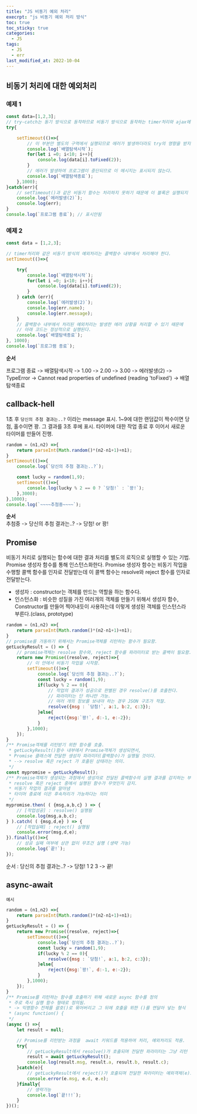 ```yaml
---
title: "JS 비동기 예외 처리"
execrpt: "js 비동기 예외 처리 방식"
toc: true
toc_sticky: true
categories:
  - JS
tags:
  - JS
  - err
last_modified_at: 2022-10-04
---
```

## 비동기 처리에 대한 예외처리
### 예제 1
```js
const data=[1,2,3];
// try-catch는 동기 방식으로 동작하므로 비동기 방식으로 동작하는 timer처리와 ajax에는 대응하지 못한다.
try{

    setTimeout(()=>{
        // 이 부분만 별도의 구역에서 실행되므로 에러가 발생하더라도 try의 영향을 받지 않는다.
        console.log(`배열탐색시작`);
        for(let i =0; i<10; i++){
            console.log(data[i].toFixed(2));
        }
        // 에러가 발생하여 프로그램이 중단되므로 이 메시지는 표시되지 않는다.
        console.log(`배열탐색종료`);
    },1000);
}catch(err){
    // setTimeout()과 같은 비동기 함수는 처리하지 못하기 때문에 이 블록은 실행되지 않는다.
    console.log(`에러발생(2)`);
    console.log(err);
}
console.log(`프로그램 종료`); // 표시안됨
```
### 예제 2
```js
const data = [1,2,3];

// timer처리와 같은 비동기 방식의 예외처리는 콜백함수 내부에서 처리해야 한다.
setTimeout(()=>{

    try{
        console.log(`배열탐색시작`);
        for(let i =0; i<10; i++){
            console.log(data[i].toFixed(2));
        }
    } catch (err){
        console.log(`에러발생(2)`);
        console.log(err.name);
        console.log(err.message);
    }
    // 콜백함수 내부에서 처리된 예외처리는 발생한 에러 상황을 처리할 수 있기 때문에
    // 아래 코드는 정상적으로 실행된다.
    console.log(`배열탐색종료`);
}, 1000);
console.log(`프로그램 종료`);
```
**순서**  

프로그램 종료 -> 배열탐색시작 -> 1.00 -> 2.00 -> 3.00 -> 에러발생(2) -> TypeError -> Cannot read properties of undefined (reading 'toFixed') -> 배열탐색종료

## callback-hell
1초 후 `당신의 추첨 결과는..?` 이라는 message 표시. 1~9에 대한 랜덤값이 짝수이면 당첨, 홀수이면 꽝. 그 결과를 3초 후에 표시. 타이머에 대한 작업 종료 후 이어서 새로운 타이머를 만들어 진행.
```js
random = (n1,n2) =>{
    return parseInt(Math.random()*(n2-n1+1)+n1);
}
setTimeout(()=>{
    console.log(`당신의 추첨 결과는..?`);

    const lucky = random(1,9);
    setTimeout(()=>{
        console.log(lucky % 2 == 0 ? `당첨!` : `꽝!`);
    },3000);
},1000);
console.log(`~~~~추첨중~~~~`);
```
**순서**  
추첨중 -> 당신의 추첨 결과는..? -> 당첨! or 꽝!
## Promise
비동기 처리로 실행되는 함수에 대한 결과 처리를 별도의 로직으로 실행할 수 있는 기법.  
Promise 생성자 함수를 통해 인스턴스화한다. Promise 생성자 함수는 비동기 작업을 수행할 콜백 함수를 인자로 전달받는데 이 콜백 함수는 resolve와 reject 함수를 인자로 전달받는다.  
* 생성자 : constructor는 객체를 만드는 역할을 하는 함수다.
* 인스턴스화 : 비슷한 성질을 가진 여러개의 객체를 만들기 위해서 생성자 함수, Constructor를 만들어 찍어내듯이 사용하는데 이렇게 생성된 객체를 인스턴스라 부른다.(class, prototype)


```js
random = (n1,n2) =>{
    return parseInt(Math.random()*(n2-n1+1)+n1);
}
// promise를 가동하기 위해서는 Promise객체를 리턴하는 함수가 필요함.
getLuckyResult = () => {
    // promise객체는 resolve 함수와, reject 함수를 파라미터로 받는 콜백이 필요함.
    return new Promise((resolve, reject)=>{
        // 이 안에서 비동기 작업을 시작함.
        setTimeout(()=>{
            console.log(`당신의 추첨 결과는..?`);
            const lucky = random(1,9);
            if(lucky % 2 == 0){
                // 작업의 결과가 성공으로 판별된 경우 resolve()를 호출한다.
                // 파라미터는 단 하나만 가능.
                // 여러 개의 정보를 보내야 하는 경우 JSON 구조가 적절.
                resolve({msg : `당첨!`, a:1, b:2, c:3});
            }else{
                reject({msg:`꽝!`, d:-1, e:-2});
            }
        },1000);
    });
}
/** Promise객체를 리턴받기 위한 함수를 호출.
 * getLuckyResult()함수 내부에서 Promise객체가 생성되면서,
 * Promise 클래스에 전달한 생성자 파라미터(콜백함수)가 실행될 것이다.
 * --> resolve 혹은 reject 가 호출된 상태라는 의미.
 */
const mypromise = getLuckyResult();
/** Promise객체가 생성되는 과정에서 생성자로 전달된 콜백함수의 실행 결과를 감지하는 부분.
 * resolve 혹은 reject 중에서 실행된 함수가 무엇인지 감지.
 * 비동기 작업의 결과를 알아냄
 * 타이머 종료에 이은 후속처리가 가능하다는 의미
 */
mypromise.then( ( {msg,a,b,c} ) => {
    // [작업성공] : resolve() 실행됨
    console.log(msg,a,b,c);
} ).catch( ( {msg,d,e} ) => {
    // [작업실패] : reject() 실행됨
    console.error(msg,d,e);
}).finally(()=>{
    // 성공 실패 여부에 상관 없이 무조건 실행 (생략 가능)
    console.log(`끝!`);
});
```
순서 : 당신의 추첨 결과는..? -> 당첨! 1 2 3 -> 끝!  
## async-await

`예시`
```js
random = (n1,n2) =>{
    return parseInt(Math.random()*(n2-n1+1)+n1);
}
getLuckyResult = () => {
    return new Promise((resolve, reject)=>{
        setTimeout(()=>{
            console.log(`당신의 추첨 결과는..?`);
            const lucky = random(1,9);
            if(lucky % 2 == 0){
                resolve({msg : `당첨!`, a:1, b:2, c:3});
            }else{
                reject({msg:`꽝!`, d:-1, e:-2});
            }
        },1000);
    });
}
/** Promise를 리턴하는 함수를 호출하기 위해 새로운 async 함수를 정의
 * 주로 즉시 실행 함수 형태로 정의됨.
 * -> 익명함수 전체를 괄호()로 묶어버리고 그 뒤에 호출을 위한 ()를 연달아 넣는 형식
 * (async function() {
 */
(async () =>{
    let result = null;

    // Promise를 리턴받는 과정을  await 키워드를 적용하여 처리, 예외처리도 적용.
    try{
        // getLuckyResult에서 resolve()가 호출되며 전달한 파라미터는 그냥 리턴
        result = await getLuckyResult();
        console.log(result.msg, result.a, result.b, result.c);
    }catch(e){
        // getLuckyResult에서 reject()가 호출되며 전달한 파라미터는 예외객체(e)로 전달
        console.error(e.msg, e.d, e.e);
    }finally{
        // 생략가능
        console.log(`끝!!!`);
    }
})();
```